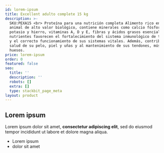 ```yaml
---
id: lorem-ipsum
title: Excellent adulto complete 15 kg
description: >-
  SKU:PEXA15 <br> Proteína para una nutrición completa Alimento rico en proteína
  animal de alto valor biológico, contiene minerales como calcio fósforo,
  potasio y hierro, vitaminas A, D y E, fibras y ácidos grasos esenciales. Estos
  nutrientes favorecen el fortalecimiento del sistema inmunológico de tu mascota
  y el correcto funcionamiento de sus sistemas vitales. Además, contribuyen a la
  salud de su pelo, piel y uñas y al mantenimiento de sus tendones, músculos y
  huesos.
price: lorem-ipsum
order: 0
featured: false
seo:
  title: ''
  description: ''
  robots: []
  extra: []
  type: stackbit_page_meta
layout: product
---
```

## Lorem ipsum

Lorem ipsum dolor sit amet, **consectetur adipiscing elit**, sed do eiusmod tempor incididunt ut labore et dolore magna aliqua.

- Lorem ipsum
- dolor sit amet